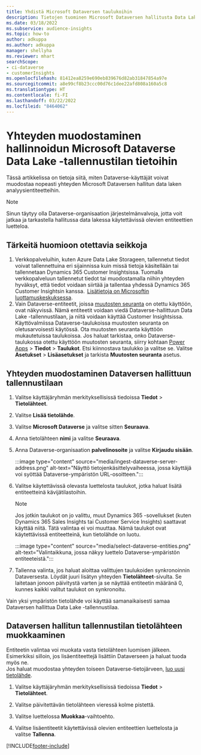 ```yaml
---
title: Yhdistä Microsoft Dataversen taulukoihin
description: Tietojen tuominen Microsoft Dataversen hallitusta Data Lake -tallennustilasta.
ms.date: 03/18/2022
ms.subservice: audience-insights
ms.topic: how-to
author: adkuppa
ms.author: adkuppa
manager: shellyha
ms.reviewer: mhart
searchScope:
- ci-dataverse
- customerInsights
ms.openlocfilehash: 81412ea8259e690eb839676d82ab31847854a97e
ms.sourcegitcommit: a8e99cf8b23ccc00d76c1dee22afd808a160a5c8
ms.translationtype: HT
ms.contentlocale: fi-FI
ms.lasthandoff: 03/22/2022
ms.locfileid: "8464062"
---
```

# <a name="connect-to-data-in-a-microsoft-dataverse-managed-data-lake"></a>Yhteyden muodostaminen hallinnoidun Microsoft Dataverse Data Lake -tallennustilan tietoihin

Tässä artikkelissa on tietoja siitä, miten Dataverse-käyttäjät voivat muodostaa nopeasti yhteyden Microsoft Dataversen hallitun data laken analyysientiteetteihin. 

> [!NOTE]
> Sinun täytyy olla Dataverse-organisaation järjestelmänvalvoja, jotta voit jatkaa ja tarkastella hallitussa data lakessa käytettävissä olevien entiteettien luetteloa.

## <a name="important-considerations"></a>Tärkeitä huomioon otettavia seikkoja

1. Verkkopalveluihin, kuten Azure Data Lake Storageen, tallennetut tiedot voivat tallennettuina eri sijainnissa kuin missä tietoja käsitellään tai tallennetaan Dynamics 365 Customer Insightsissa. Tuomalla verkkopalveluun tallennetut tiedot tai muodostamalla niihin yhteyden hyväksyt, että tiedot voidaan siirtää ja tallentaa yhdessä Dynamics 365 Customer Insightsin kanssa.  [Lisätietoja on Microsoftin luottamuskeskuksessa](https://www.microsoft.com/trust-center).
2. Vain Dataverse-entiteetit, joissa [muutosten seuranta](/power-platform/admin/enable-change-tracking-control-data-synchronization) on otettu käyttöön, ovat näkyvissä. Nämä entiteetit voidaan viedä Dataverse-hallittuun Data Lake -tallennustilaan, ja niitä voidaan käyttää Customer Insightsissa. Käyttövalmiissa Dataverse-taulukoissa muutosten seuranta on oletusarvoisesti käytössä. Ota muutosten seuranta käyttöön mukautetuissa taulukoissa. Jos haluat tarkistaa, onko Dataverse-taulukossa otettu käyttöön muutosten seuranta, siirry kohtaan [Power Apps](https://make.powerapps.com) > **Tiedot** > **Taulukot**. Etsi kiinnostava taulukko ja valitse se. Valitse **Asetukset** > **Lisäasetukset** ja tarkista **Muutosten seuranta** asetus.

## <a name="connect-to-a-dataverse-managed-lake"></a>Yhteyden muodostaminen Dataversen hallittuun tallennustilaan

1. Valitse käyttäjäryhmän merkityksellisissä tiedoissa **Tiedot** > **Tietolähteet**.

2. Valitse **Lisää tietolähde**.

3. Valitse **Microsoft Dataverse** ja valitse sitten **Seuraava**.

4. Anna tietolähteen **nimi** ja valitse **Seuraava**. 

5. Anna Dataverse-organisaation **palvelinosoite** ja valitse **Kirjaudu sisään**.

   :::image type="content" source="media/ingest-dataverse-server-address.png" alt-text="Näyttö tietojenkäsittelyvaiheessa, jossa käyttäjä voi syöttää Dataverse-ympäristön URL-osoitteen.":::

6. Valitse käytettävissä olevasta luettelosta taulukot, jotka haluat lisätä entiteetteinä kävijätilastoihin.    

   > [!NOTE]
   > Jos jotkin taulukot on jo valittu, muut Dynamics 365 -sovellukset (kuten Dynamics 365 Sales Insights tai Customer Service Insights) saattavat käyttää niitä. Tätä valintaa ei voi muuttaa. Nämä taulukot ovat käytettävissä entiteetteinä, kun tietolähde on luotu.

   :::image type="content" source="media/select-dataverse-entities.png" alt-text="Valintaikkuna, jossa näkyy luettelo Dataverse-ympäristön entiteeteistä.":::

7. Tallenna valinta, jos haluat aloittaa valittujen taulukoiden synkronoinnin Dataversesta. Löydät juuri lisätyn yhteyden **Tietolähteet**-sivulta. Se laitetaan jonoon päivitystä varten ja se näyttää entiteetin määränä 0, kunnes kaikki valitut taulukot on synkronoitu.

Vain yksi ympäristön tietolähde voi käyttää samanaikaisesti samaa Dataversen hallittua Data Lake -tallennustilaa.

## <a name="edit-a-dataverse-managed-lake-data-source"></a>Dataversen hallitun tallennustilan tietolähteen muokkaaminen

Entiteetin valintaa voi muokata vasta tietolähteen luomisen jälkeen. Esimerkiksi silloin, jos lisäentiteettejä lisättiin Dataverseen ja haluat tuoda myös ne.    
Jos haluat muodostaa yhteyden toiseen Dataverse-tietojärveen, [luo uusi tietolähde](#connect-to-a-dataverse-managed-lake).

1. Valitse käyttäjäryhmän merkityksellisissä tiedoissa **Tiedot** > **Tietolähteet**.

2. Valitse päivitettävän tietolähteen vieressä kolme pistettä.

3. Valitse luettelossa **Muokkaa**-vaihtoehto.

4. Valitse lisäentiteetit käytettävissä olevien entiteettien luettelosta ja valitse **Tallenna**.

[!INCLUDE[footer-include](../includes/footer-banner.md)]
